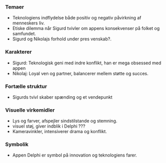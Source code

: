 ### Temaer
- Teknologiens indflydelse både positiv og negativ påvirkning af menneskers liv.
- Etiske dilemma når Sigurd tvivler om appens konsekvenser på folket og samfundet.
- Sigurd og Nikolajs forhold under pres venskab?.

### Karakterer
- Sigurd: Teknologisk geni med indre konflikt, han er mega obsessed med appen
- Nikolaj: Loyal ven og partner, balancerer mellem støtte og succes.

### Fortælle struktur
- Sigurds tvivl skaber spænding og et vendepunkt

### Visuelle virkemidler
- Lys og farver, afspejler sindstilstande og stemning.
- visuel støj, giver indblik i Delphi ???
- Kameravinkler, intensiverer drama og konflikt.

### Symbolik
- Appen Delphi er symbol på innovation og teknologiens farer.